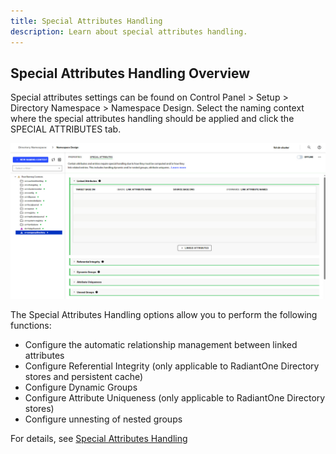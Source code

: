 ```yaml
---
title: Special Attributes Handling
description: Learn about special attributes handling. 
---
```


## Special Attributes Handling Overview
Special attributes settings can be found on Control Panel > Setup > Directory Namespace > Namespace Design. Select the naming context where the special attributes handling should be applied and click the SPECIAL ATTRIBUTES tab.

![Special Attributes](Media/special-attributes-tab.jpg)


The Special Attributes Handling options allow you to perform the following functions: 

-	Configure the automatic relationship management between linked attributes
-	Configure Referential Integrity (only applicable to RadiantOne Directory stores and persistent cache)
-	Configure Dynamic Groups
-	Configure Attribute Uniqueness (only applicable to RadiantOne Directory stores)
-	Configure unnesting of nested groups

For details, see [Special Attributes Handling](/directory-stores/special-attributes-handling)
